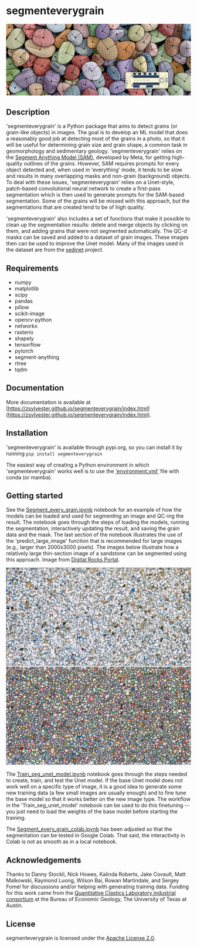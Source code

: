 # segmenteverygrain

<img src="https://github.com/zsylvester/segmenteverygrain/blob/main/gravel_example_mask.png" width="600">

## Description

'segmenteverygrain' is a Python package that aims to detect grains (or grain-like objects) in images. The goal is to develop an ML model that does a reasonably good job at detecting most of the grains in a photo, so that it will be useful for determining grain size and grain shape, a common task in geomorphology and sedimentary geology. 'segmenteverygrain' relies on the [Segment Anything Model (SAM)](https://github.com/facebookresearch/segment-anything), developed by Meta, for getting high-quality outlines of the grains. However, SAM requires prompts for every object detected and, when used in 'everything' mode, it tends to be slow and results in many overlapping masks and non-grain (background) objects. To deal with these issues, 'segmenteverygrain' relies on a Unet-style, patch-based convolutional neural network to create a first-pass segmentation which is then used to generate prompts for the SAM-based segmentation. Some of the grains will be missed with this approach, but the segmentations that are created tend to be of high quality.

'segmenteverygrain' also includes a set of functions that make it possible to clean up the segmentation results: delete and merge objects by clicking on them, and adding grains that were not segmented automatically. The QC-d masks can be saved and added to a dataset of grain images. These images then can be used to improve the Unet model. Many of the images used in the dataset are from the [sedinet](https://github.com/DigitalGrainSize/SediNet) project.


## Requirements

- numpy
- matplotlib
- scipy
- pandas
- pillow
- scikit-image
- opencv-python
- networkx
- rasterio
- shapely
- tensorflow
- pytorch
- segment-anything
- rtree
- tqdm

## Documentation

More documentation is available at [https://zsylvester.github.io/segmenteverygrain/index.html](https://zsylvester.github.io/segmenteverygrain/index.html).

## Installation

'segmenteverygrain' is available through pypi.org, so you can install it by running
<code>pip install segmenteverygrain</code>

The easiest way of creating a Python environment in which 'segmenteverygrain' works well is to use the ['environment.yml'](https://github.com/zsylvester/segmenteverygrain/blob/main/environment.yml) file with conda (or mamba).

## Getting started

See the [Segment_every_grain.ipynb](https://github.com/zsylvester/segmenteverygrain/blob/main/segmenteverygrain/Segment_every_grain.ipynb) notebook for an example of how the models can be loaded and used for segmenting an image and QC-ing the result. The notebook goes through the steps of loading the models, running the segmentation, interactively updating the result, and saving the grain data and the mask. The last section of the notebook illustrates the use of the 'predict_large_image' function that is recommended for large images (e.g., larger than 2000x3000 pixels). The images below illustrate how a relatively large thin-section image of a sandstone can be segmented using this approach. Image from [Digital Rocks Portal](https://www.digitalrocksportal.org/projects/244).

<img src="https://github.com/zsylvester/segmenteverygrain/blob/main/miocene_sst_large_1.jpeg" width="600">

<img src="https://github.com/zsylvester/segmenteverygrain/blob/main/miocene_sst_large_2.jpeg" width="600">

The [Train_seg_unet_model.ipynb](https://github.com/zsylvester/segmenteverygrain/blob/main/segmenteverygrain/Train_seg_unet_model.ipynb) notebook goes through the steps needed to create, train, and test the Unet model. If the base Unet model does not work well on a specific type of image, it is a good idea to generate some new training data (a few small images are usually enough) and to fine tune the base model so that it works better on the new image type. The workflow in the 'Train_seg_unet_model' notebook can be used to do this finetuning -- you just need to load the weights of the base model before starting the training.

The [Segment_every_grain_colab.ipynb](https://github.com/zsylvester/segmenteverygrain/blob/main/segmenteverygrain/Segment_every_grain_colab.ipynb) has been adjusted so that the segmentation can be tested in Google Colab. That said, the interactivity in Colab is not as smooth as in a local notebook.

## Acknowledgements

Thanks to Danny Stockli, Nick Howes, Kalinda Roberts, Jake Covault, Matt Malkowski, Raymond Luong, Wilson Bai, Rowan Martindale, and Sergey Fomel for discussions and/or helping with generating training data. Funding for this work came from the [Quantitative Clastics Laboratory industrial consortium](http://www.beg.utexas.edu/qcl) at the Bureau of Economic Geology, The University of Texas at Austin.

## License

segmenteverygrain is licensed under the [Apache License 2.0](https://github.com/zsylvester/segmenteverygrain/blob/master/LICENSE.txt).